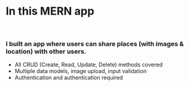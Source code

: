 <h1>In this MERN app</h1>
<br>
<h3>I built an app where users can share places (with images & location) with other users.</h3>
<ul>
  <li>All CRUD (Create, Read, Update, Delete) methods covered</li>
  <li>Multiple data models, image upload, input validation</li>
  <li>Authentication and authentication required</li>
</ul>  
